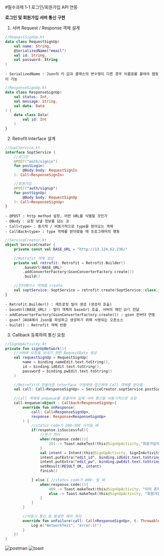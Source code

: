 #필수과제 1-1
로그인/회원가입 API 연동

**로그인 및 회원가입 서버 통신 구현**
1. 서버 Request / Response 객체 설계
```kotlin
//RequestSignUp.kt
data class RequestSignUp(
    val name: String,
    @SerializedName("email")
    val id: String,
    val password: String
)
```
    - SerializedName : Json의 키 값과 클래스의 변수명이 다른 경우 이름표를 붙여야 맵핑이 가능

```kotlin
//ResponseSignUp.kt
data class ResponseSignUp(
    val status: Int,
    val message: String,
    val data: Data
) {
    data class Data(
        val id: Int
    )
}
```


2. Retrofit Interface 설계
```kotlin
//SoptService.kt
interface SoptService {
    //로그인
    @POST("auth/signin")
    fun postLogin(
        @Body body: RequestSignIn
    ): Call<ResponseSignIn>

    //회원가입
    @POST("auth/signup")
    fun postSignUp(
        @Body body: RequestSignUp
    ): Call<ResponseSignUp>
}
```
    - @POST : http method 설정, 어떤 URL를 식별할 것인가
    - @Body : 요청 보낼 정보를 담는 곳
    - Call<type> : 동기적 / 비동기적으로 type을 받아오는 객체
    - CallBack<type> : type 객체를 받아왔을 때 프로그래머의 행동

```kotlin
//ServiceCreator.kt
object ServiceCreator {
    private const val BASE_URL = "http://13.124.62.236/"
    
    //Retrofit 객체 생성
    private val retrofit: Retrofit = Retrofit.Builder()
        .baseUrl(BASE_URL)
        .addConverterFactory(GsonConverterFactory.create())
        .build()
    
    //인터페이스 객체를 create
    val soptService: SoptService = retrofit.create(SoptService::class.java)
}
```
    - Retrofit.Builder() : 레트로핏 빌더 생성 (생성자 호출)
    - baseUrl(BASE_URL) : 빌더 객체의 baseUrl 호출, 서버의 메인 Url 전달
    - addConverterFactory(GsonConverterFactory.create()) : gson 컨버터 연동
    - gson? JAVA에서 Json을 파싱하고 생성하기 위해 사용되는 오픈소스
    - build() : Retrofit 객체 반환


3. Callback 등록하여 통신 요청
```kotlin
//SignUpActivity.kt
private fun signUpNetwork(){
    //서버에 요청을 보내기 위한 RequestData 생성
    val requestSignUp = RequestSignUp(
        name = binding.nameEdit.text.toString(),
        id = binding.idEdit.text.toString(),
        password = binding.pwEdit.text.toString()
    )
    
    //Retrofit이 만들어준 interface 구현체에 접근하여 Call 객체를 받아옴
    val call: Call<ResponseSignUp> = ServiceCreator.soptService.postSignUp(requestSignUp)
    
    //call 객체에 enqueue를 호출하여 실제 서버 통신을 비동기적으로 요청
    call.enqueue(object : Callback<ResponseSignUp>{
        override fun onResponse(
            call: Call<ResponseSignUp>,
            response: Response<ResponseSignUp>
        ) {
            //status code가 200~300 사이일 때
            if(response.isSuccessful){
                //분기 처리
                when(response.code()){
                    201 -> Toast.makeText(this@SignUpActivity,"회원가입이 완료되었습니다.", Toast.LENGTH_SHORT).show()
                }
                val intent = Intent(this@SignUpActivity, SignInActivity::class.java)
                intent.putExtra("edit_id", binding.idEdit.text.toString())
                intent.putExtra("edit_pw", binding.pwEdit.text.toString())
                setResult(RESULT_OK, intent)
                finish()
                
            } else { //status code가 400~ 일 때
                when(response.code()){
                    409 -> Toast.makeText(this@SignUpActivity, "이미 존재하는 유저입니다.", Toast.LENGTH_SHORT).show()
                    else -> Toast.makeText(this@SignUpActivity, "회원가입에 실패하였습니다.", Toast.LENGTH_SHORT).show()
                }
            }
        }
        
        //비동기 통신 중 발생한 에러 처리
        override fun onFailure(call: Call<ResponseSignUp>, t: Throwable) {
            Log.e("NetworkTest", "error:$t")
        }
    })
}
```

![postman](https://user-images.githubusercontent.com/102457618/168279589-bc27273f-2fe4-41f4-921f-86d20eab7986.JPG)
![toast](https://user-images.githubusercontent.com/102457618/168279967-5d257cf5-44f1-4237-8f04-098d791cdd98.gif)